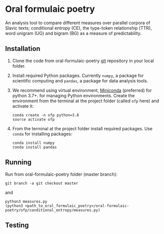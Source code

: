 # Oral formulaic poetry

An analysis tool to compare different measures over parallel corpora of Slavic texts; conditional entropy (CE), 
the type-token relationship (TTR), word unigram (UG) and bigram (BG) as a measure of predictability.

## Installation

1. Clone the code from oral-formulaic-poetry [git](https://github.com/ncsa-mo/oral-formulaic-poetry.git) repository in your local folder.
2. Install required Python packages. Currently `numpy`, a package for scientific computing and `pandas`, a package for data analysis tools.
3. We recommend using virtual environment, [Miniconda](https://docs.conda.io/en/latest/miniconda.html) (preferred) for python 3.7+. for managing Python environments. Create the environment from the terminal at the project 
folder (called `ofp` here) and activate it:

   ```
   conda create -n ofp python=3.8
   source activate ofp
   ```
    
4. From the terminal at the project folder install required packages. Use `conda` for installing packages:

   ```
   conda install numpy
   conda install pandas
   ```

## Running

Run from oral-formulaic-poetry folder (master branch): 
   
   ```
   git branch -a git checkout master
   ```
and
   ```
   python3 measures.py
   (python3 <path_to_oral_formulaic_poetry>/oral-formulaic-poetry/ofp/conditional_entropy/measures.py)
   ```
      
## Testing
